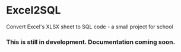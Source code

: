 # Excel2SQL
Convert Excel's XLSX sheet to SQL code - a small project for school

### This is still in development. Documentation coming soon.
